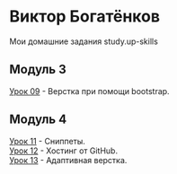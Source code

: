# Виктор Богатёнков
Мои домашние задания study.up-skills
## Модуль 3
[Урок 09](https://github.com/vector97/vector97.github.io/lesson_9/src "Урок 09") - Верстка при помощи bootstrap.  
## Модуль 4
[Урок 11](https://github.com/vector97/vector97.github.io/tree/master/lesson_11 "Урок 11") - Сниппеты.  
[Урок 12](https://github.com/vector97/vector97.github.io/tree/master/lesson_12 "Урок 12") - Хостинг от GitHub.  
[Урок 13](https://github.com/vector97/vector97.github.io/lesson_13/src "Урок 13") - Адаптивная верстка.  
